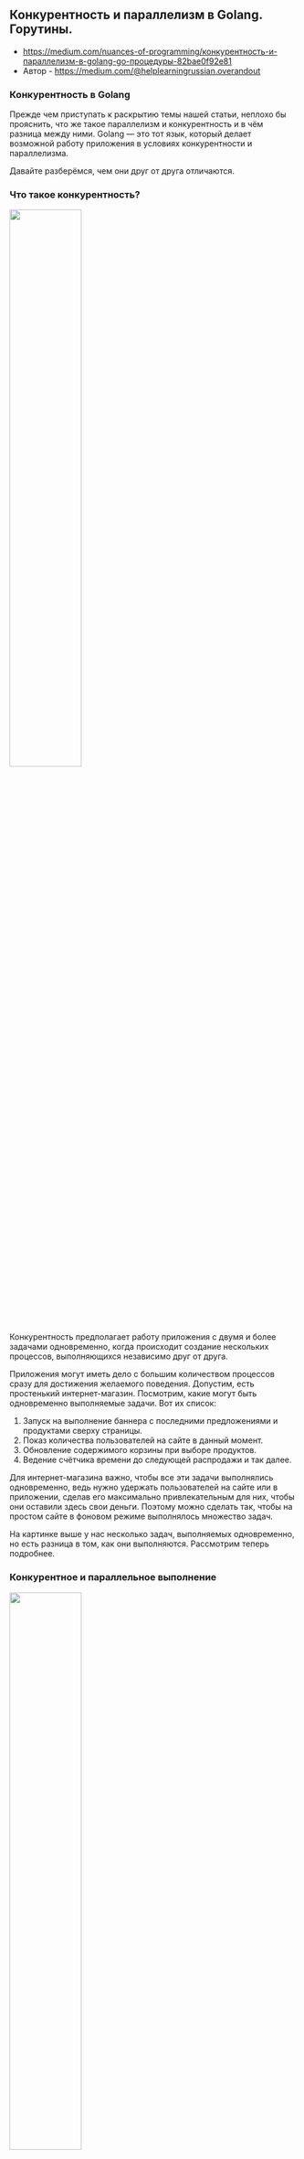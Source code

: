 ## Конкурентность и параллелизм в Golang. Горутины.

* https://medium.com/nuances-of-programming/конкурентность-и-параллелизм-в-golang-go-процедуры-82bae0f92e81
* Автор - https://medium.com/@helplearningrussian.overandout

### Конкурентность в Golang
Прежде чем приступать к раскрытию темы нашей статьи, неплохо бы прояснить, что же такое параллелизм и конкурентность и в чём разница между ними. Golang — это тот язык, который делает возможной работу приложения в условиях конкурентности и параллелизма.

Давайте разберёмся, чем они друг от друга отличаются.

### Что такое конкурентность?

<img src="https://miro.medium.com/max/700/0*N_Sg8_8YZbtSbSgA.png"  width=50% />

Конкурентность предполагает работу приложения с двумя и более задачами одновременно, когда происходит создание нескольких процессов, выполняющихся независимо друг от друга.

Приложения могут иметь дело с большим количеством процессов сразу для достижения желаемого поведения. Допустим, есть простенький интернет-магазин. Посмотрим, какие могут быть одновременно выполняемые задачи. Вот их список:

1. Запуск на выполнение баннера с последними предложениями и продуктами cверху страницы.
2. Показ количества пользователей на сайте в данный момент.
3. Обновление содержимого корзины при выборе продуктов.
4. Ведение счётчика времени до следующей распродажи и так далее.

Для интернет-магазина важно, чтобы все эти задачи выполнялись одновременно, ведь нужно удержать пользователей на сайте или в приложении, сделав его максимально привлекательным для них, чтобы они оставили здесь свои деньги. Поэтому можно сделать так, чтобы на простом сайте в фоновом режиме выполнялось множество задач.

На картинке выше у нас несколько задач, выполняемых одновременно, но есть разница в том, как они выполняются. Рассмотрим теперь подробнее.

### Конкурентное и параллельное выполнение

<img src="https://miro.medium.com/max/700/0*APVcPuyDaIKSDZPz.png"  width=50% />

### Работа с конкурентными приложениями

Допустим, у нас одноядерная система и надо выполнить несколько задач, но есть ограничение: одномоментно может быть выполнена лишь одна задача.

В модели конкурентного выполнения имеет место переключение контекста между задачами: приложение работает с несколькими задачами, но не может выполнять их все вместе, ведь ядро всего одно. Переключение контекста происходит настолько быстро, что создаётся ощущение, что задачи выполняются одновременно.

Фактор параллельного выполнения здесь отсутствует: параллельные процессы не могут выполняться вместе просто потому, что наша система одноядерная.

На второй картинке в нижней части проиллюстрирована _конкурентность без параллелизма_. Здесь показано конкурентное выполнение двух задач с переключением контекста: одномоментно может быть выполнена лишь одна задача.

### Добавим приложению параллелизма
В случае с одноядерной системой у нас были ограничения по ресурсам. Если мы добавим несколько ядер, ресурсов станет больше и приложение сможет одновременно выполнять на разных ядрах множество задач. В верхней части той же картинки показано, как на разных ядрах одновременно и параллельно выполняются две задачи.

Конкурентность и параллелизм — очень похожие понятия, но мне кажется, что разницу вы уже уловили.

Таким образом, увеличивая сложность системы, можно увеличить и сложность решаемых с её помощью задач: работая с Golang, мы можем масштабировать приложение, с лёгкостью переходя от конкурентного исполнения к параллельному. Масштабируемость в Golang — это легко!

### Работа с горутинами
Прежде чем разбирать конкурентность и параллелизм в Golang, первым делом нужно понять, что из себя представляют горутины. Горутины реализуют в Golang обёрточный функционал потоков, а управляются они скорее из среды выполнения Go, нежели из операционной системы.

Среда выполнения Go распределяет или забирает ресурсы памяти у горутин. Горутина во многом похожа на поток тем, что касается выполнения множества задач, но потребляет меньше ресурсов, чем потоки операционной системы. Горутина не имеет полного соответствия с потоками.

<img src="https://miro.medium.com/max/700/0*EDj11hzUwQVVi9Kt.png"  width=50% />

Мы можем разделить приложение на множество конкурентных задач, которые могут выполняться с помощью различных горутин. Это предоставит возможность использовать конкурентности в приложении.

Если приложение выполняется на нескольких ядрах, то добавляется и параллелизм.

Преимущества горутин:

1. Они легковесны.
2. Легко и без проблем масштабируют.
3. Они — практически потоки.
4. Требуют меньше памяти (2KB).
5. Предоставляют дополнительную память горутинам во время выполнения.

Теперь обратимся к простой программе на Golang:
```
package main

import (
    "fmt"
    "time"
)

func main() {
  start := time.Now()
  func() {
    for i:=0; i < 3; i++ {
      fmt.Println(i)
    }
  }()

  func() {
    for i:=0; i < 3; i++ {
      fmt.Println(i)
    }
  }()

  elapsedTime := time.Since(start)

  fmt.Println("Total Time For Execution: " + elapsedTime.String())

  time.Sleep(time.Second)
}
```
Этот код последовательно исполняет внутри основной функции Golang две функции, которые вызываются немедленно.

Здесь мы не используем горутины, а программа выполняется в том же потоке. Никакой конкурентности в приложение мы не добавили. При выполнении получаем такой вывод:

<img src="https://miro.medium.com/v2/resize:fit:720/format:webp/0*klWSJ9-igfXcOmC0.png"  width=50% />

Эта программа выполняется последовательно, начиная с основного потока, после выполняется первая функция немедленного вызова, затем вторая, и потом завершается после выполнения всего, что осталось в теле функции.

### Использование горутин в Golang

В вышеприведённом сценарии мы не добавляли никаких горутин к основной функции. Можем добавить горутину к программе ключевым словом go перед выполнением функции.

Поставив ключевое слово go перед функцией немедленного выполнения, мы добавляем конкурентность выполнению. Давайте посмотрим, как влияет это добавление ключевого слова go на выполнение:
```
package main

import (
    "fmt"
    "time"
)

func main() {
  start := time.Now()
  go func() {
    for i:=0; i < 3; i++ {
      fmt.Println(i)
    }
  }()

  go func() {
    for i:=0; i < 3; i++ {
      fmt.Println(i)
    }
  }()

  elapsedTime := time.Since(start)

  fmt.Println("Total Time For Execution: " + elapsedTime.String())

  time.Sleep(time.Second)
}
```
Вывод:
<img src="https://miro.medium.com/v2/resize:fit:720/format:webp/0*cXaeIBIZWDkD7F-M.png"  width=50% />

А в этом сценарии мы добавляем ключевое слово go к функциям немедленного выполнения. Выполнение начинается с функции main.

Как только доходим до ключевого слова go, создаётся отдельная горутина, добавляющая к приложению другой поток Go, отвечающий за выполнение функции на отдельном конкурентном потоке.

Аналогично будет создана следующая горутина, как только встретится второе ключевое слово go. Она затем выполняет функцию немедленного вызова внутри другого потока горутины.

В данном сценарии в конкурентном режиме будут выполняться три потока: основной main, поток первой функции немедленного выполнения first и поток второй такой функции.

### В чём отличие от последовательного исполнения

В приведённом выше коде мы добавили ключевое слово go перед выполнением функции. При этом для выполнения функции создаётся отдельная горутина и эта функция выполняется внутри отдельного потока горутины.

В результате добавления go перед функциями всякий раз выполнение происходило не в том же потоке, а создавался отдельный поток, что приводило к увеличению конкурентности и росту производительности.

Добавление параллельного выполнения

<img src="https://miro.medium.com/v2/resize:fit:4800/format:webp/0*8aO3Wcz54P36dj-A.png"  width=50% />

В Go мы можем увеличить количество ядер простой строчкой кода. Приложению будет дана команда перейти на несколько ядер:

> runtime.GOMAXPROCS(4)

Здесь мы указали, что приложение может использовать четыре ядра для исполнения.

Создаваемые нами горутины могут выполняться вместе на разных ядрах, задействуя параллельное выполнение и ускоряя приложение.

```
package main

import (
    "fmt"
    "time"
    "runtime"
)

func main() {
  runtime.GOMAXPROCS(4)
  start := time.Now()
  go func() {
    for i:=0; i < 3; i++ {
      fmt.Println(i)
    }
  }()

  go func() {
    for i:=0; i < 3; i++ {
      fmt.Println(i)
    }
  }()

  elapsedTime := time.Since(start)

  fmt.Println("Total Time For Execution: " + elapsedTime.String())

  time.Sleep(time.Second)
}
```
Теперь программа сможет выполняться на нескольких ядрах параллельно и делать это быстрее. Исполнение кода будет вот таким:

<img src="https://miro.medium.com/v2/resize:fit:720/format:webp/0*NBqltb6d6wBtdkP9.png"  width=50% />

С помощью этого GOMAXPROCS мы запрашиваем переход приложения на несколько ядер. И ключевые слова go, добавляющиеся перед исполнением функции, могут исполняться уже отдельно на разных ядрах, увеличивая производительность приложения.

Масштабировать приложение, переходя от режима конкурентного исполнения к параллельному, можно очень легко, если работать в Golang: просто присоединяем к функции ключевое слово go и быстро увеличиваем сложность и скорость выполняемых в приложении задач.